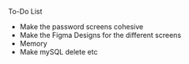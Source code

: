 To-Do List
- Make the password screens cohesive
- Make the Figma Designs for the different screens
- Memory
- Make mySQL delete etc
